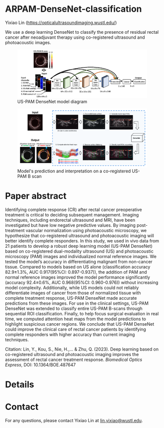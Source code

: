 # ARPAM-DenseNet-classification
Yixiao Lin (https://opticalultrasoundimaging.wustl.edu/)


We use a deep learning DenseNet to classify the presence of residual rectal cancer after neoadjuvant therapy using co-registered ultrasound and photoacoustic images.
<figure>
  <img src="https://github.com/OpticalUltrasoundImaging/ARPAM-DenseNet-classification/blob/main/model%20diagram.PNG" alt="Model diagram">
  <figcaption>US-PAM DenseNet model diagram</figcaption>
</figure>

<figure>
  <img src="https://github.com/OpticalUltrasoundImaging/ARPAM-DenseNet-classification/blob/main/model%20prediction%20pipeline.PNG" alt="Model prediction">
  <figcaption>Model's prediction and interpretation on a co-registered US-PAM B scan</figcaption>
</figure>

# Paper abstract
Identifying complete response (CR) after rectal cancer preoperative treatment is critical to deciding subsequent management. Imaging techniques, including endorectal ultrasound and MRI, have been investigated but have low negative predictive values. By imaging post-treatment vascular normalization using photoacoustic microscopy, we hypothesize that co-registered ultrasound and photoacoustic imaging will better identify complete responders. In this study, we used in vivo data from 21 patients to develop a robust deep learning model (US-PAM DenseNet) based on co-registered dual-modality ultrasound (US) and photoacoustic microscopy (PAM) images and individualized normal reference images.  We tested the model’s accuracy in differentiating malignant from non-cancer tissue. Compared to models based on US alone (classification accuracy 82.9±1.3%, AUC 0.917(95%CI: 0.897-0.937)), the addition of PAM and normal reference images improved the model performance significantly (accuracy 92.4±0.6%, AUC 0.968(95%CI: 0.960-0.976)) without increasing model complexity. Additionally, while US models could not reliably differentiate images of cancer from those of normalized tissue with complete treatment response, US-PAM DenseNet made accurate predictions from these images. For use in the clinical settings, US-PAM DenseNet was extended to classify entire US-PAM B-scans through sequential ROI classification. Finally, to help focus surgical evaluation in real time, we computed attention heat maps from the model predictions to highlight suspicious cancer regions. We conclude that US-PAM DenseNet could improve the clinical care of rectal cancer patients by identifying complete responders with higher accuracy than current imaging techniques.

Citation: Lin, Y., Kou, S., Nie, H.,... & Zhu, Q. (2023). Deep learning based on co-registered ultrasound and photoacoustic imaging improves the assessment of rectal cancer treatment response. *Biomedical Optics Express*, DOI: 10.1364/BOE.487647

# Details

# Contact
For any questions, please contact Yixiao Lin at lin.yixiao@wustl.edu.
